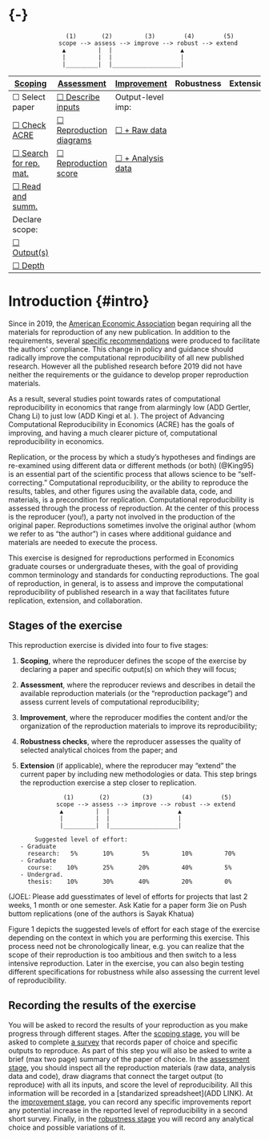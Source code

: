 #  {-}

                    (1)       (2)         (3)        (4)        (5)
                  scope --> assess --> improve --> robust --> extend
                   ▲         |  |                   ▲
                   |         |  |                   |
                   |_________|  |___________________|


| [Scoping](#scoping)   	                      | [Assessment](#assessment) 	                    | [Improvement](#improvements) 	| Robustness 	| Extension 	|
|-----------	                                  |-----------------------------------------------	|---------------------------------------------	|------------	|-----------	|
| &#9744; Select paper  	                      |   [&#9744; Describe inputs](#describe-inputs) 	|  Output-level imp:                        	|            	|           	|
| [&#9744; Check ACRE](#check-acre)   	          |   [&#9744; Reproduction diagrams](#diagram)  	|  [&#9744; + Raw data](#rd) 	|            	|           	|
| [&#9744; Search for rep. mat.](#verify-rep-mat) |   [&#9744; Reproduction score](#score)  	    |  [&#9744; + Analysis data](#ad)   	|            	|           	|
| [&#9744;  Read and summ.](#read-summ)           |                                                	|                              	|            	|           	|
|   Declare scope:                                |                                                	|                              	|            	|           	|
|     [&#9744; Output(s)](#outputs)               |                                                 |                              	|            	|           	|
|     [&#9744; Depth](#intensive)                 |                                                	|                            	|            	|           	|


# Introduction {#intro}
Since in 2019, the [American Economic Association](https://www.aeaweb.org/journals/policies/data-code/) began requiring all the materials for reproduction of any new publication. In addition to the requirements, several [specific recommendations](https://aeadataeditor.github.io/aea-de-guidance/) were produced to facilitate the authors' compliance. This change in policy and guidance should radically improve the computational reproducibility of all new published research. However all the published research before 2019 did not have neither the requirements or the guidance to develop proper reproduction materials.

As a result, several studies point towards rates of computational reproducibility in economics that range from alarmingly low (ADD Gertler, Chang Li) to just low (ADD Kingi et al. ). The project of Advancing Computational Reproducibility in Economics (ACRE) has the goals of improving, and having a much clearer picture of, computational reproducibility in economics.

Replication, or the process by which a study’s hypotheses and findings are re-examined using different data or different methods (or both) (@King95) is an essential part of the scientific process that allows science to be “self-correcting.” Computational reproducibility, or the ability to reproduce the results, tables, and other figures using the available data, code, and materials, is a precondition for replication. Computational reproducibility is assessed through the process of reproduction. At the center of this process is the reproducer (you!), a party not involved in the production of the original paper. Reproductions sometimes involve the original author (whom we refer to as “the author”) in cases where additional guidance and materials are needed to execute the process.  

This exercise is designed for reproductions performed in Economics graduate courses or undergraduate theses, with the goal of providing common terminology and standards for conducting reproductions. The goal of reproduction, in general, is to assess and improve the computational reproducibility of published research in a way that facilitates future replication, extension, and collaboration.   


## Stages of the exercise

This reproduction exercise is divided into four to five stages:   

1.	**Scoping**, where the reproducer defines the scope of the exercise by declaring a paper and specific output(s) on which they will focus;  
2.	**Assessment**, where the reproducer reviews and describes in detail the available reproduction materials (or the “reproduction package”) and assess current levels of computational reproducibility;  
3.	**Improvement**, where the reproducer modifies the content and/or the organization of the reproduction materials to improve its reproducibility;  
4.	**Robustness checks**, where the reproducer assesses the quality of selected analytical choices from the paper; and  
5.	**Extension** (if applicable), where the reproducer  may “extend” the current paper by including new methodologies or data. This step brings the reproduction exercise a step closer to replication.



                    (1)       (2)         (3)        (4)        (5)
                  scope --> assess --> improve --> robust --> extend
                   ▲         |  |                   ▲
                   |         |  |                   |
                   |_________|  |___________________|

            Suggested level of effort:
        - Graduate
          research:   5%       10%        5%         10%         70%
        - Graduate
          course:    10%       25%       20%         40%         5%
        - Undergrad.
          thesis:    10%       30%       40%         20%         0%

(JOEL: Please add guesstimates of level of efforts for projects that last 2 weeks, 1 month or one semester. Ask Katie for a paper form 3ie on Push buttom replications (one of the authors is Sayak Khatua)

Figure 1 depicts the suggested levels of effort for each stage of the exercise depending on the context in which you are performing this exercise. This process need not be chronologically linear, e.g. you can realize that the scope of their reproduction is too ambitious and then switch to a less intensive reproduction. Later in the exercise, you can also begin testing different specifications for robustness while also assessing the current level of reproducibility.

## Recording the results of the exercise


You will be asked to record the results of your reproduction as you make progress through different stages. After the [scoping stage](#scoping), you will be asked to complete [a survey](https://berkeley.qualtrics.com/jfe/form/SV_8hLHNI6LGSYchEN) that records paper of choice and specific outputs to reproduce. As part of this step you will also be asked to write a brief (max two page) summary of the paper of choice. In the [assessment stage](#assessment), you should inspect all the reproduction materials (raw data, analysis data and code), draw diagrams that connect the target output (to reproduce) with all its inputs, and score the level of reproducibility. All this information will be recorded in a [standarized spreadsheet](ADD LINK). At the [improvement  stage]((#improvements)), you can record any specific improvements report any potential increase in the reported level of reproducibility in a second short survey. Finally, in the [robustness stage](#robust) you will record any analytical choice and possible variations of it.
